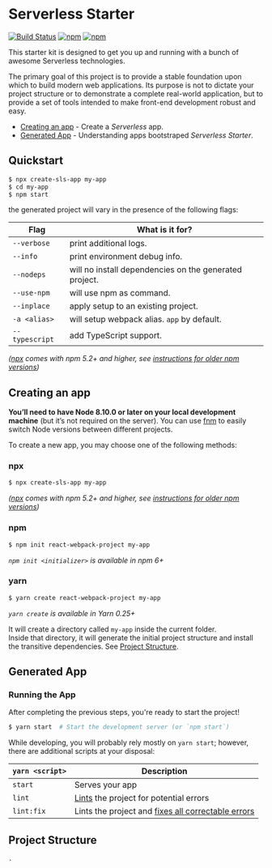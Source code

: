 # Serverless Starter

[![Build Status](https://github.com/Create-Node-App/create-sls-app/workflows/Build/badge.svg)](https://github.com/Create-Node-App/create-sls-app/commits/master)
[![npm](https://img.shields.io/npm/v/create-sls-app.svg?maxAge=2592000?style=plastic)](https://www.npmjs.com/package/create-sls-app)
[![npm](https://img.shields.io/npm/dm/create-sls-app.svg?maxAge=2592000?style=plastic)](https://www.npmjs.com/package/create-sls-app)

This starter kit is designed to get you up and running with a bunch of awesome Serverless technologies.

The primary goal of this project is to provide a stable foundation upon which to build modern web applications. Its purpose is not to dictate your project structure or to demonstrate a complete real-world application, but to provide a set of tools intended to make front-end development robust and easy.

- [Creating an app](#creating-an-app) - Create a _Serverless_ app.
- [Generated App](#generated-app) - Understanding apps bootstraped _Serverless Starter_.

## Quickstart

```sh
$ npx create-sls-app my-app
$ cd my-app
$ npm start
```

the generated project will vary in the presence of the following flags:

| Flag           | What is it for?                                        |
| -------------- | ------------------------------------------------------ |
| `--verbose`    | print additional logs.                                 |
| `--info`       | print environment debug info.                          |
| `--nodeps`     | will no install dependencies on the generated project. |
| `--use-npm`    | will use npm as command.                               |
| `--inplace`    | apply setup to an existing project.                    |
| `-a <alias>`   | will setup webpack alias. `app` by default.            |
| `--typescript` | add TypeScript support.                                |

_([npx](https://medium.com/@maybekatz/introducing-npx-an-npm-package-runner-55f7d4bd282b) comes with npm 5.2+ and higher, see [instructions for older npm versions](https://gist.github.com/gaearon/4064d3c23a77c74a3614c498a8bb1c5f))_

## Creating an app

**You’ll need to have Node 8.10.0 or later on your local development machine** (but it’s not required on the server). You can use [fnm](https://github.com/Schniz/fnm) to easily switch Node versions between different projects.

To create a new app, you may choose one of the following methods:

### npx

```sh
$ npx create-sls-app my-app
```

_([npx](https://medium.com/@maybekatz/introducing-npx-an-npm-package-runner-55f7d4bd282b) comes with npm 5.2+ and higher, see [instructions for older npm versions](https://gist.github.com/gaearon/4064d3c23a77c74a3614c498a8bb1c5f))_

### npm

```sh
$ npm init react-webpack-project my-app
```

_`npm init <initializer>` is available in npm 6+_

### yarn

```sh
$ yarn create react-webpack-project my-app
```

_`yarn create` is available in Yarn 0.25+_

It will create a directory called `my-app` inside the current folder.<br>
Inside that directory, it will generate the initial project structure and install the transitive dependencies. See [Project Structure](#project-structure).

## Generated App

### Running the App

After completing the previous steps, you're ready to start the project!

```bash
$ yarn start  # Start the development server (or `npm start`)
```

While developing, you will probably rely mostly on `yarn start`; however, there are additional scripts at your disposal:

| `yarn <script>` | Description                                                                                                             |
| --------------- | ----------------------------------------------------------------------------------------------------------------------- |
| `start`         | Serves your app                                                                                                         |
| `lint`          | [Lints](http://stackoverflow.com/questions/8503559/what-is-linting) the project for potential errors                    |
| `lint:fix`      | Lints the project and [fixes all correctable errors](http://eslint.org/docs/user-guide/command-line-interface.html#fix) |

## Project Structure

```
.
```
